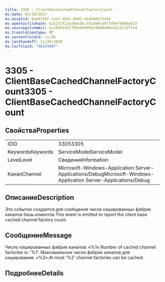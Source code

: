 ```yaml
---
title: 3305 - ClientBaseCachedChannelFactoryCount
ms.date: 03/30/2017
ms.assetid: 6ae6f58f-cee3-4bb1-8402-4445401f3436
ms.openlocfilehash: 6252f3f12e30ee85cfd1e00c4977d9ef969da423
ms.sourcegitcommit: bc293b14af795e0e999e3304dd40c0222cf2ffe4
ms.translationtype: MT
ms.contentlocale: ru-RU
ms.lasthandoff: 11/26/2020
ms.locfileid: "96254497"
---
```

# <a name="3305---clientbasecachedchannelfactorycount"></a><span data-ttu-id="bcd59-102">3305 - ClientBaseCachedChannelFactoryCount</span><span class="sxs-lookup"><span data-stu-id="bcd59-102">3305 - ClientBaseCachedChannelFactoryCount</span></span>

## <a name="properties"></a><span data-ttu-id="bcd59-103">Свойства</span><span class="sxs-lookup"><span data-stu-id="bcd59-103">Properties</span></span>  
  
|||  
|-|-|  
|<span data-ttu-id="bcd59-104">ID</span><span class="sxs-lookup"><span data-stu-id="bcd59-104">ID</span></span>|<span data-ttu-id="bcd59-105">3305</span><span class="sxs-lookup"><span data-stu-id="bcd59-105">3305</span></span>|  
|<span data-ttu-id="bcd59-106">Keywords</span><span class="sxs-lookup"><span data-stu-id="bcd59-106">Keywords</span></span>|<span data-ttu-id="bcd59-107">ServiceModel</span><span class="sxs-lookup"><span data-stu-id="bcd59-107">ServiceModel</span></span>|  
|<span data-ttu-id="bcd59-108">Level</span><span class="sxs-lookup"><span data-stu-id="bcd59-108">Level</span></span>|<span data-ttu-id="bcd59-109">Сведения</span><span class="sxs-lookup"><span data-stu-id="bcd59-109">Information</span></span>|  
|<span data-ttu-id="bcd59-110">Канал</span><span class="sxs-lookup"><span data-stu-id="bcd59-110">Channel</span></span>|<span data-ttu-id="bcd59-111">Microsoft-Windows-Application Server-Applications/Debug</span><span class="sxs-lookup"><span data-stu-id="bcd59-111">Microsoft-Windows-Application Server-Applications/Debug</span></span>|  
  
## <a name="description"></a><span data-ttu-id="bcd59-112">Описание</span><span class="sxs-lookup"><span data-stu-id="bcd59-112">Description</span></span>  

 <span data-ttu-id="bcd59-113">Это событие создается для сообщения числа кэшированных фабрик каналов базы клиентов.</span><span class="sxs-lookup"><span data-stu-id="bcd59-113">This event is emitted to report the client base cached channel factory count.</span></span>  
  
## <a name="message"></a><span data-ttu-id="bcd59-114">Сообщение</span><span class="sxs-lookup"><span data-stu-id="bcd59-114">Message</span></span>  

 <span data-ttu-id="bcd59-115">Число кэшированных фабрик каналов: «%1».</span><span class="sxs-lookup"><span data-stu-id="bcd59-115">Number of cached channel factories is: '%1'.</span></span>  <span data-ttu-id="bcd59-116">Максимальное число фабрик каналов для кэширования:  «%2».</span><span class="sxs-lookup"><span data-stu-id="bcd59-116">At most '%2' channel factories can be cached.</span></span>  
  
## <a name="details"></a><span data-ttu-id="bcd59-117">Подробнее</span><span class="sxs-lookup"><span data-stu-id="bcd59-117">Details</span></span>
